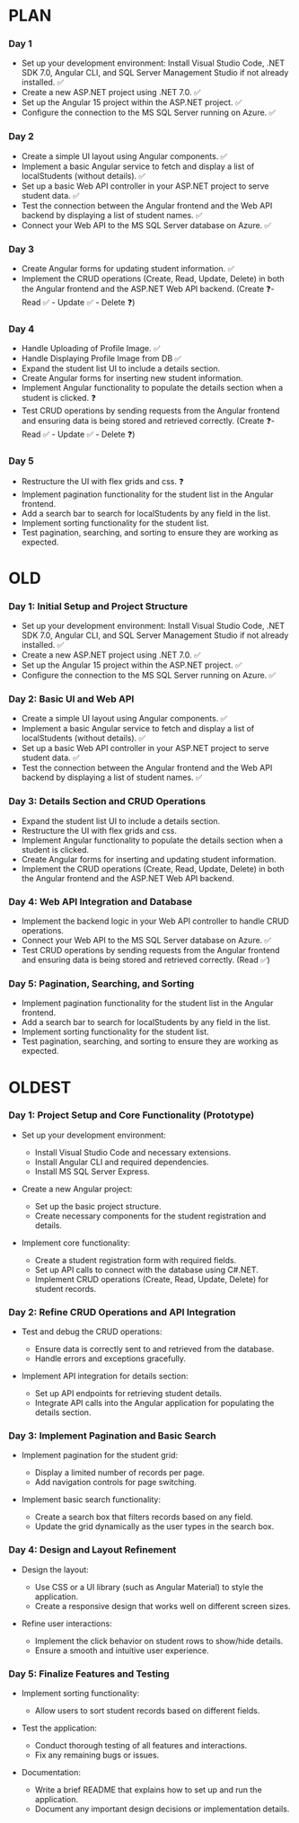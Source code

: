 # PLAN

### Day 1

- Set up your development environment: Install Visual Studio Code, .NET SDK 7.0, Angular CLI, and SQL Server Management
  Studio if not already installed. ✅
- Create a new ASP.NET project using .NET 7.0. ✅
- Set up the Angular 15 project within the ASP.NET project. ✅
- Configure the connection to the MS SQL Server running on Azure. ✅

### Day 2

- Create a simple UI layout using Angular components. ✅
- Implement a basic Angular service to fetch and display a list of localStudents (without details). ✅
- Set up a basic Web API controller in your ASP.NET project to serve student data. ✅
- Test the connection between the Angular frontend and the Web API backend by displaying a list of student names. ✅
- Connect your Web API to the MS SQL Server database on Azure. ✅

### Day 3

- Create Angular forms for updating student information. ✅
- Implement the CRUD operations (Create, Read, Update, Delete) in both the Angular frontend and the ASP.NET Web API
  backend. (Create ❓- Read ✅ - Update ✅ - Delete ❓)

### Day 4

- Handle Uploading of Profile Image. ✅
- Handle Displaying Profile Image from DB ✅
- Expand the student list UI to include a details section. 
- Create Angular forms for inserting new student information.
- Implement Angular functionality to populate the details section when a student is clicked.  ❓
- Test CRUD operations by sending requests from the Angular frontend and ensuring data is being stored and retrieved
  correctly. (Create ❓- Read ✅ - Update ✅ - Delete ❓)

### Day 5

- Restructure the UI with flex grids and css. ❓
- Implement pagination functionality for the student list in the Angular frontend.  
- Add a search bar to search for localStudents by any field in the list. 
- Implement sorting functionality for the student list. 
- Test pagination, searching, and sorting to ensure they are working as expected. 



# OLD


### Day 1: Initial Setup and Project Structure

- Set up your development environment: Install Visual Studio Code, .NET SDK 7.0, Angular CLI, and SQL Server Management
  Studio if not already installed. ✅
- Create a new ASP.NET project using .NET 7.0. ✅
- Set up the Angular 15 project within the ASP.NET project. ✅
- Configure the connection to the MS SQL Server running on Azure. ✅

### Day 2: Basic UI and Web API

- Create a simple UI layout using Angular components. ✅
- Implement a basic Angular service to fetch and display a list of localStudents (without details). ✅
- Set up a basic Web API controller in your ASP.NET project to serve student data. ✅
- Test the connection between the Angular frontend and the Web API backend by displaying a list of student names. ✅

### Day 3: Details Section and CRUD Operations

- Expand the student list UI to include a details section.
- Restructure the UI with flex grids and css.
- Implement Angular functionality to populate the details section when a student is clicked.
- Create Angular forms for inserting and updating student information.
- Implement the CRUD operations (Create, Read, Update, Delete) in both the Angular frontend and the ASP.NET Web API
  backend.

### Day 4: Web API Integration and Database

- Implement the backend logic in your Web API controller to handle CRUD operations.
- Connect your Web API to the MS SQL Server database on Azure. ✅
- Test CRUD operations by sending requests from the Angular frontend and ensuring data is being stored and retrieved
  correctly. (Read ✅)

### Day 5: Pagination, Searching, and Sorting

- Implement pagination functionality for the student list in the Angular frontend.
- Add a search bar to search for localStudents by any field in the list.
- Implement sorting functionality for the student list.
- Test pagination, searching, and sorting to ensure they are working as expected.


# OLDEST

### Day 1: Project Setup and Core Functionality (Prototype)

- Set up your development environment:
    - Install Visual Studio Code and necessary extensions.
    - Install Angular CLI and required dependencies.
    - Install MS SQL Server Express.

- Create a new Angular project:
    - Set up the basic project structure.
    - Create necessary components for the student registration and details.

- Implement core functionality:
    - Create a student registration form with required fields.
    - Set up API calls to connect with the database using C#.NET.
    - Implement CRUD operations (Create, Read, Update, Delete) for student records.

### Day 2: Refine CRUD Operations and API Integration

- Test and debug the CRUD operations:
    - Ensure data is correctly sent to and retrieved from the database.
    - Handle errors and exceptions gracefully.

- Implement API integration for details section:
    - Set up API endpoints for retrieving student details.
    - Integrate API calls into the Angular application for populating the details section.

### Day 3: Implement Pagination and Basic Search

- Implement pagination for the student grid:
    - Display a limited number of records per page.
    - Add navigation controls for page switching.

- Implement basic search functionality:
    - Create a search box that filters records based on any field.
    - Update the grid dynamically as the user types in the search box.

### Day 4: Design and Layout Refinement

- Design the layout:
    - Use CSS or a UI library (such as Angular Material) to style the application.
    - Create a responsive design that works well on different screen sizes.

- Refine user interactions:
    - Implement the click behavior on student rows to show/hide details.
    - Ensure a smooth and intuitive user experience.

### Day 5: Finalize Features and Testing

- Implement sorting functionality:
    - Allow users to sort student records based on different fields.

- Test the application:
    - Conduct thorough testing of all features and interactions.
    - Fix any remaining bugs or issues.

- Documentation:
    - Write a brief README that explains how to set up and run the application.
    - Document any important design decisions or implementation details.

